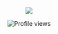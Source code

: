 ## 
<p align="center" style="margin-top:50px;">
  <img src="https://readme-typing-svg.demolab.com?font=Pacifico&size=40&duration=2500&pause=1000&color=0047AB&center=true&vCenter=true&width=800&height=100&lines=Stav+Aizik+-+Electrical+Engineering+💎" />
</p>

<p align="center">
  <img src="https://komarev.com/ghpvc/?username=stav-aizik&label=Visitors&color=007BFF" alt="Profile views"/>
</p>



<!--
**stav-aizik/stav-aizik** is a ✨ _special_ ✨ repository because its `README.md` (this file) appears on your GitHub profile.

Here are some ideas to get you started:

- 🔭 I’m currently working on ...
- 🌱 I’m currently learning ...
- 👯 I’m looking to collaborate on ...
- 🤔 I’m looking for help with ...
- 💬 Ask me about ...
- 📫 How to reach me: ...
- 😄 Pronouns: ...
- ⚡ Fun fact: ...
-->
